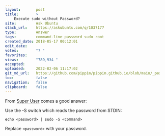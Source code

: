 ```yaml
---
layout:       post
title:        >
    Execute sudo without Password?
site:         Ask Ubuntu
stack_url:    https://askubuntu.com/q/1037177
type:         Answer
tags:         command-line password sudo root
created_date: 2018-05-17 00:12:01
edit_date:    
votes:        "7 "
favorites:    
views:        "789,934 "
accepted:     
uploaded:     2022-02-06 11:17:02
git_md_url:   https://github.com/pippim/pippim.github.io/blob/main/_posts/2018/2018-05-17-Execute-sudo-without-Password_.md
toc:          false
navigation:   false
clipboard:    false
---
```


From [Super User][1] comes a good answer:

Use the -S switch which reads the password from STDIN:

``` 
echo <password> | sudo -S <command>
```

Replace `<password>` with your password.



  [1]: https://superuser.com/a/67766/662962
